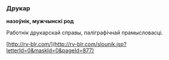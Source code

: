 ### Друкар
**назоўнік, мужчынскі род**

Работнік друкарскай справы, паліграфічнай прамысловасці.

<a rel="author">[http://rv-blr.com/](http://rv-blr.com/slounik.jsp?letterId=0&maskId=0&pageId=877)</a>
